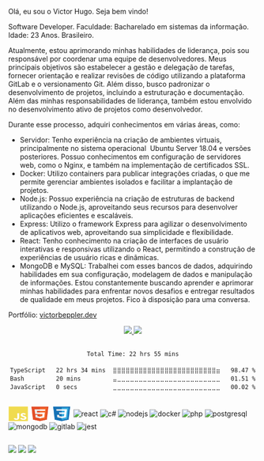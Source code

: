 Olá, eu sou o Victor Hugo. Seja bem vindo!

Software Developer.
Faculdade: Bacharelado em sistemas da informação.
Idade: 23 Anos.
Brasileiro.

Atualmente, estou aprimorando minhas habilidades de liderança, pois sou responsável por coordenar uma equipe de desenvolvedores. Meus principais objetivos são estabelecer a gestão e delegação de tarefas, fornecer orientação e realizar revisões de código utilizando a plataforma GitLab e o versionamento Git. Além disso, busco padronizar o desenvolvimento de projetos, incluindo a estruturação e documentação.
Além das minhas responsabilidades de liderança, também estou envolvido no desenvolvimento ativo de projetos como desenvolvedor.

Durante esse processo, adquiri conhecimentos em várias áreas, como:
* Servidor: Tenho experiência na criação de ambientes virtuais, principalmente no sistema operacional  Ubuntu Server 18.04 e versões posteriores. Possuo conhecimentos em configuração de servidores web, como o Nginx, e também na implementação de certificados SSL.  
* Docker: Utilizo containers para publicar integrações criadas, o que me permite gerenciar ambientes isolados e facilitar a implantação de projetos.  
* Node.js: Possuo experiência na criação de estruturas de backend utilizando o Node.js, aproveitando seus recursos para desenvolver aplicações eficientes e escaláveis.  
* Express: Utilizo o framework Express para agilizar o desenvolvimento de aplicativos web, aproveitando sua simplicidade e flexibilidade.  
* React: Tenho conhecimento na criação de interfaces de usuário interativas e responsivas utilizando o React, permitindo a construção de experiências de usuário ricas e dinâmicas.  
* MongoDB e MySQL: Trabalhei com esses bancos de dados, adquirindo habilidades em sua configuração, modelagem de dados e manipulação de informações.
Estou constantemente buscando aprender e aprimorar minhas habilidades para enfrentar novos desafios e entregar resultados de qualidade em meus projetos.
Fico à disposição para uma conversa.

Portfólio: [victorbeppler.dev](victorbeppler.dev)


<div align="center">
<a href="https://github.com/victorbeppler">
<img height="180em" src="https://github-readme-stats.vercel.app/api?username=victorbeppler&show_icons=false&theme=dark&include_all_commits=true&count_private=true"/>
<img height="180em" src="https://github-readme-stats.vercel.app/api/top-langs/?username=victorbeppler&layout=compact&langs_count=7&theme=dark"/>
    
##
    
    
<!--START_SECTION:waka-->

```txt
Total Time: 22 hrs 55 mins

TypeScript   22 hrs 34 mins  ⣿⣿⣿⣿⣿⣿⣿⣿⣿⣿⣿⣿⣿⣿⣿⣿⣿⣿⣿⣿⣿⣿⣿⣿⣶   98.47 %
Bash         20 mins         ⣤⣀⣀⣀⣀⣀⣀⣀⣀⣀⣀⣀⣀⣀⣀⣀⣀⣀⣀⣀⣀⣀⣀⣀⣀   01.51 %
JavaScript   0 secs          ⣀⣀⣀⣀⣀⣀⣀⣀⣀⣀⣀⣀⣀⣀⣀⣀⣀⣀⣀⣀⣀⣀⣀⣀⣀   00.02 %
```

<!--END_SECTION:waka-->

</div>
<div style="display: inline_block"><br>
<img align="center" alt="Js" height="30" width="40" src="https://raw.githubusercontent.com/devicons/devicon/master/icons/javascript/javascript-plain.svg">
<img align="center" alt="HTML" height="30" width="40" src="https://raw.githubusercontent.com/devicons/devicon/master/icons/html5/html5-original.svg">
<img align="center" alt="CSS" height="30" width="40" src="https://raw.githubusercontent.com/devicons/devicon/master/icons/css3/css3-original.svg">
<img align="center" alt="react" height="30" width="40" src="https://cdn.jsdelivr.net/gh/devicons/devicon/icons/react/react-original.svg">
<img align="center" alt="c#" height="30" width="40" src="https://cdn.jsdelivr.net/gh/devicons/devicon/icons/csharp/csharp-original.svg" />
<img align="center" alt="nodejs" height="30" width="40" src="https://cdn.jsdelivr.net/gh/devicons/devicon/icons/nodejs/nodejs-original.svg">
<img align="center" alt="docker" height="30" width="40" src="https://cdn.jsdelivr.net/gh/devicons/devicon/icons/docker/docker-original.svg">
<img align="center" alt="php" height="30" width="40" src="https://cdn.jsdelivr.net/gh/devicons/devicon/icons/php/php-original.svg">
<img align="center" alt="postgresql" height="30" width="40" src="https://cdn.jsdelivr.net/gh/devicons/devicon/icons/postgresql/postgresql-original.svg">
<img align="center" alt="mongodb" height="30" width="40" src="https://cdn.jsdelivr.net/gh/devicons/devicon/icons/mongodb/mongodb-original.svg">
<img align="center" alt="gitlab" height="30" width="40" src="https://cdn.jsdelivr.net/gh/devicons/devicon/icons/gitlab/gitlab-original.svg">
<img align="center" alt="jest" height="30" width="40" src="https://cdn.jsdelivr.net/gh/devicons/devicon/icons/jest/jest-plain.svg">
</div>

##

<div> 
    <a href="https://www.instagram.com/victorhbeppler" target="_blank"><img src="https://img.shields.io/badge/-Instagram-%23E4405F?style=for-the-badge&logo=instagram&logoColor=white" target="_blank"></a>
    <a href = "mailto:victorhugobeppler@gmail.com"><img src="https://img.shields.io/badge/-Gmail-%23333?style=for-the-badge&logo=gmail&logoColor=white" target="_blank"></a>
    <a href="https://www.linkedin.com/in/victor-hugo-beppler-pereira-a012a7166/" target="_blank"><img src="https://img.shields.io/badge/-LinkedIn-%230077B5?style=for-the-badge&logo=linkedin&logoColor=white" target="_blank"></a>    
</div>
